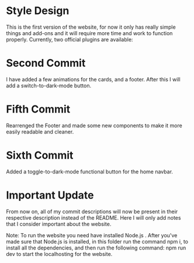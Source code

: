 # Style Design
This is the first version of the website, for now it only has really simple things and add-ons and it will require more time and work to function properly.
Currently, two official plugins are available:

# Second Commit
I have added a few animations for the cards, and a footer. After this I will add a switch-to-dark-mode button.

# Fifth Commit
Rearrenged the Footer and made some new components to make it more easily readable and cleaner.

# Sixth Commit
Added a toggle-to-dark-mode functional button for the home navbar.

# Important Update
From now on, all of my commit descriptions will now be present in their respective description instead of the README. Here I will only add notes that I consider important about the website.




Note: To run the website you need have installed Node.js . After you've made sure that Node.js is installed, in this folder run the command npm i, to install all the dependencies, and then run the following command: npm run dev to start the localhosting for the website.
